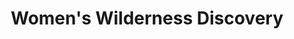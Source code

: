 ---
title: "Women's Wilderness Discovery"
url: /ely/womens-wilderness-discovery/
shop: Reisebüro
---